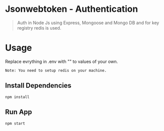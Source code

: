 # Jsonwebtoken - Authentication

>Auth in Node Js using Express, Mongoose and Mongo DB and for key registry redis is used.

# Usage

Replace evrything in .env with "" to  values of your own.
```
Note: You need to setup redis on your machine.
```

## Install Dependencies
```
npm install
```

## Run App
```
npm start
```

